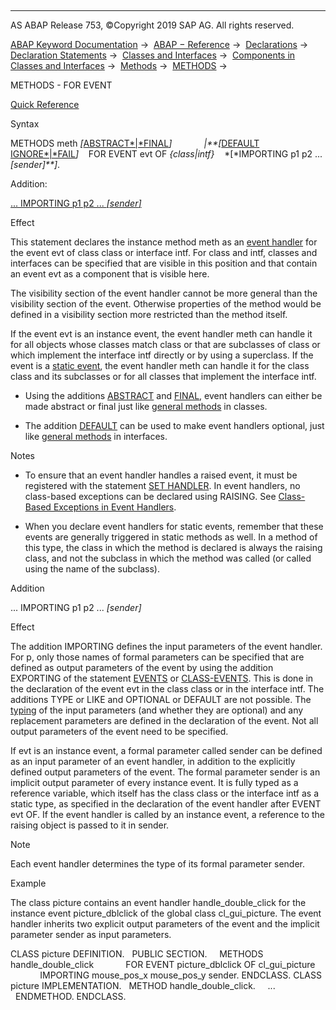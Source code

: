   

* * *

AS ABAP Release 753, ©Copyright 2019 SAP AG. All rights reserved.

[ABAP Keyword Documentation](https://help.sap.com/doc/abapdocu_753_index_htm/7.53/en-US/abenabap.htm) →  [ABAP − Reference](https://help.sap.com/doc/abapdocu_753_index_htm/7.53/en-US/abenabap_reference.htm) →  [Declarations](https://help.sap.com/doc/abapdocu_753_index_htm/7.53/en-US/abendeclarations.htm) →  [Declaration Statements](https://help.sap.com/doc/abapdocu_753_index_htm/7.53/en-US/abenabap_declarations.htm) →  [Classes and Interfaces](https://help.sap.com/doc/abapdocu_753_index_htm/7.53/en-US/abenclasses_and_interfaces.htm) →  [Components in Classes and Interfaces](https://help.sap.com/doc/abapdocu_753_index_htm/7.53/en-US/abenclass_ifac_components.htm) →  [Methods](https://help.sap.com/doc/abapdocu_753_index_htm/7.53/en-US/abenmethods.htm) →  [METHODS](https://help.sap.com/doc/abapdocu_753_index_htm/7.53/en-US/abapmethods.htm) → 

METHODS - FOR EVENT

[Quick Reference](https://help.sap.com/doc/abapdocu_753_index_htm/7.53/en-US/abapmethods_shortref.htm)

Syntax

METHODS meth *\[*[ABSTRACT*|*FINAL](https://help.sap.com/doc/abapdocu_753_index_htm/7.53/en-US/abapmethods_abstract_final.htm)*\]*
            *|**\[*[DEFAULT IGNORE*|*FAIL](https://help.sap.com/doc/abapdocu_753_index_htm/7.53/en-US/abapmethods_default.htm)*\]*
   FOR EVENT evt OF *{*class*|*intf*}*
   *\[*IMPORTING p1 p2 ... *\[*sender*\]**\]*.

Addition:

[... IMPORTING p1 p2 ... *\[*sender*\]*](#!ABAP_ONE_ADD@1@)

Effect

This statement declares the instance method meth as an [event handler](https://help.sap.com/doc/abapdocu_753_index_htm/7.53/en-US/abenevent_handler_glosry.htm "Glossary Entry") for the event evt of class class or interface intf. For class and intf, classes and interfaces can be specified that are visible in this position and that contain an event evt as a component that is visible here.

The visibility section of the event handler cannot be more general than the visibility section of the event. Otherwise properties of the method would be defined in a visibility section more restricted than the method itself.

If the event evt is an instance event, the event handler meth can handle it for all objects whose classes match class or that are subclasses of class or which implement the interface intf directly or by using a superclass. If the event is a [static event](https://help.sap.com/doc/abapdocu_753_index_htm/7.53/en-US/abenstatic_event_glosry.htm "Glossary Entry"), the event handler meth can handle it for the class class and its subclasses or for all classes that implement the interface intf.

-   Using the additions [ABSTRACT](https://help.sap.com/doc/abapdocu_753_index_htm/7.53/en-US/abapmethods_abstract_final.htm) and [FINAL](https://help.sap.com/doc/abapdocu_753_index_htm/7.53/en-US/abapmethods_abstract_final.htm), event handlers can either be made abstract or final just like [general methods](https://help.sap.com/doc/abapdocu_753_index_htm/7.53/en-US/abapmethods_general.htm) in classes.
    
-   The addition [DEFAULT](https://help.sap.com/doc/abapdocu_753_index_htm/7.53/en-US/abapmethods_default.htm) can be used to make event handlers optional, just like [general methods](https://help.sap.com/doc/abapdocu_753_index_htm/7.53/en-US/abapmethods_general.htm) in interfaces.
    

Notes

-   To ensure that an event handler handles a raised event, it must be registered with the statement [SET HANDLER](https://help.sap.com/doc/abapdocu_753_index_htm/7.53/en-US/abapset_handler.htm).
    In event handlers, no class-based exceptions can be declared using RAISING. See [Class-Based Exceptions in Event Handlers](https://help.sap.com/doc/abapdocu_753_index_htm/7.53/en-US/abenexceptions_events.htm).
    
-   When you declare event handlers for static events, remember that these events are generally triggered in static methods as well. In a method of this type, the class in which the method is declared is always the raising class, and not the subclass in which the method was called (or called using the name of the subclass).
    

Addition

... IMPORTING p1 p2 ... *\[*sender*\]*

Effect

The addition IMPORTING defines the input parameters of the event handler. For p, only those names of formal parameters can be specified that are defined as output parameters of the event by using the addition EXPORTING of the statement [EVENTS](https://help.sap.com/doc/abapdocu_753_index_htm/7.53/en-US/abapevents.htm) or [CLASS-EVENTS](https://help.sap.com/doc/abapdocu_753_index_htm/7.53/en-US/abapclass-events.htm). This is done in the declaration of the event evt in the class class or in the interface intf. The additions TYPE or LIKE and OPTIONAL or DEFAULT are not possible. The [typing](https://help.sap.com/doc/abapdocu_753_index_htm/7.53/en-US/abentyping_glosry.htm "Glossary Entry") of the input parameters (and whether they are optional) and any replacement parameters are defined in the declaration of the event. Not all output parameters of the event need to be specified.

If evt is an instance event, a formal parameter called sender can be defined as an input parameter of an event handler, in addition to the explicitly defined output parameters of the event. The formal parameter sender is an implicit output parameter of every instance event. It is fully typed as a reference variable, which itself has the class class or the interface intf as a static type, as specified in the declaration of the event handler after EVENT evt OF. If the event handler is called by an instance event, a reference to the raising object is passed to it in sender.

Note

Each event handler determines the type of its formal parameter sender.

Example

The class picture contains an event handler handle\_double\_click for the instance event picture\_dblclick of the global class cl\_gui\_picture. The event handler inherits two explicit output parameters of the event and the implicit parameter sender as input parameters.

CLASS picture DEFINITION.
  PUBLIC SECTION.
    METHODS handle\_double\_click
            FOR EVENT picture\_dblclick OF cl\_gui\_picture
            IMPORTING mouse\_pos\_x mouse\_pos\_y sender.
ENDCLASS.
CLASS picture IMPLEMENTATION.
  METHOD handle\_double\_click.
    ...
  ENDMETHOD.
ENDCLASS.
